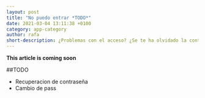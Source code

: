 ```yaml
---
layout: post
title: "No puedo entrar *TODO*"
date: 2021-03-04 13:11:38 +0100
category: app-category
author: rafa
short-description: ¿Problemas con el acceso? ¿Se te ha olvidado la contraseña?
---
```


**This article is coming soon**

##TODO
- Recuperacion de contraseña
- Cambio de pass
